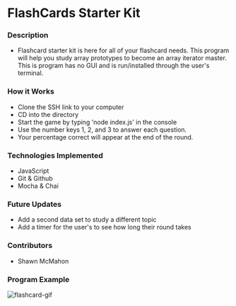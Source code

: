 # FlashCards Starter Kit

### Description
- Flashcard starter kit is here for all of your flashcard needs. This program will help you study array prototypes to become an array iterator master.
This is program has no GUI and is run/installed through the user's terminal.  


### How it Works
- Clone the SSH link to your computer
- CD into the directory
- Start the game by typing 'node index.js' in the console
- Use the number keys 1, 2, and 3 to answer each question.
- Your percentage correct will appear at the end of the round.

### Technologies Implemented
- JavaScript
- Git & Github
- Mocha & Chai

### Future Updates
- Add a second data set to study a different topic
- Add a timer for the user's to see how long their round takes


### Contributors
- Shawn McMahon


### Program Example
![flashcard-gif](https://user-images.githubusercontent.com/73731359/118185339-a9af5200-b3f9-11eb-9d3b-f9c52ed35b68.gif)

